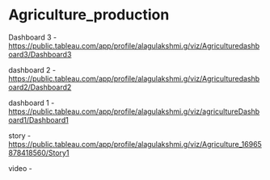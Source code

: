# Agriculture_production

Dashboard 3 - https://public.tableau.com/app/profile/alagulakshmi.g/viz/Agriculturedashboard3/Dashboard3

dashboard 2 - https://public.tableau.com/app/profile/alagulakshmi.g/viz/Agriculturedashboard2/Dashboard2

dashboard 1 - https://public.tableau.com/app/profile/alagulakshmi.g/viz/agricultureDashboard1/Dashboard1

story - https://public.tableau.com/app/profile/alagulakshmi.g/viz/Agriculture_16965878418560/Story1

video - 
